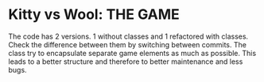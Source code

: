 # Kitty vs Wool: THE GAME

The code has 2 versions. 1 without classes and 1 refactored with classes. Check the difference between them by switching between commits. The class try to encapsulate separate game elements as much as possible. This leads to a better structure and therefore to better maintenance and less bugs. 